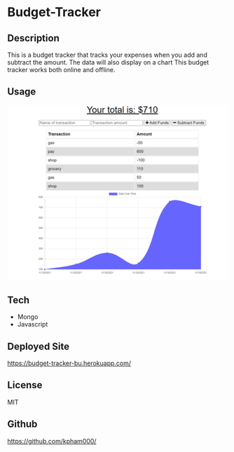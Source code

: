 # Budget-Tracker

## Description

This is a budget tracker that tracks your expenses when you add and subtract the amount. The data will also display on a chart 
This budget tracker works both online and offline.

## Usage

![Budget tracker where you can keep track of your expenses](./img/budget-tracker-screenshot.png)

## Tech

- Mongo
- Javascript

## Deployed Site

https://budget-tracker-bu.herokuapp.com/


## License
MIT

## Github

https://github.com/kpham000/